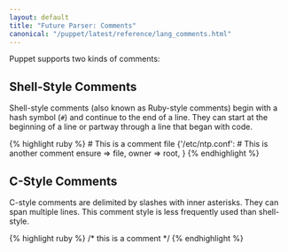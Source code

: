 ```yaml
---
layout: default
title: "Future Parser: Comments"
canonical: "/puppet/latest/reference/lang_comments.html"
---
```


Puppet supports two kinds of comments:

Shell-Style Comments
-----

Shell-style comments (also known as Ruby-style comments) begin with a hash symbol (`#`) and continue to the end of a line. They can start at the beginning of a line or partway through a line that began with code.

{% highlight ruby %}
    # This is a comment
    file {'/etc/ntp.conf': # This is another comment
      ensure => file,
      owner  => root,
    }
{% endhighlight %}


C-Style Comments
-----

C-style comments are delimited by slashes with inner asterisks. They can span multiple lines. This comment style is less frequently used than shell-style.

{% highlight ruby %}
    /*
      this is a comment
    */
{% endhighlight %}
